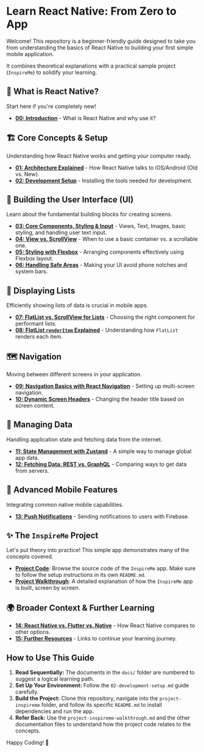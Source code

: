 # Learn React Native: From Zero to App

Welcome! This repository is a beginner-friendly guide designed to take you from understanding the basics of React Native to building your first simple mobile application.

It combines theoretical explanations with a practical sample project (`InspireMe`) to solidify your learning.

## 🤔 What is React Native?

Start here if you're completely new!
*   [**00: Introduction**](./docs/00-introduction.md) - What is React Native and why use it?

## 🏗️ Core Concepts & Setup

Understanding how React Native works and getting your computer ready.
*   [**01: Architecture Explained**](./docs/01-architecture.md) - How React Native talks to iOS/Android (Old vs. New).
*   [**02: Development Setup**](./docs/02-development-setup.md) - Installing the tools needed for development.

## 🎨 Building the User Interface (UI)

Learn about the fundamental building blocks for creating screens.
*   [**03: Core Components, Styling & Input**](./docs/03-core-components-styling-input.md) - Views, Text, Images, basic styling, and handling user text input.
*   [**04: View vs. ScrollView**](./docs/04-view-vs-scrollview.md) - When to use a basic container vs. a scrollable one.
*   [**05: Styling with Flexbox**](./docs/05-styling-flexbox.md) - Arranging components effectively using Flexbox layout.
*   [**06: Handling Safe Areas**](./docs/06-handling-safe-areas.md) - Making your UI avoid phone notches and system bars.

## 📜 Displaying Lists

Efficiently showing lists of data is crucial in mobile apps.
*   [**07: FlatList vs. ScrollView for Lists**](./docs/07-flatlist-vs-scrollview.md) - Choosing the right component for performant lists.
*   [**08: FlatList `renderItem` Explained**](./docs/08-flatlist-renderitem-explained.md) - Understanding how `FlatList` renders each item.

## 🗺️ Navigation

Moving between different screens in your application.
*   [**09: Navigation Basics with React Navigation**](./docs/09-navigation-basics.md) - Setting up multi-screen navigation.
*   [**10: Dynamic Screen Headers**](./docs/10-navigation-dynamic-headers.md) - Changing the header title based on screen content.

## 💾 Managing Data

Handling application state and fetching data from the internet.
*   [**11: State Management with Zustand**](./docs/11-state-management-zustand.md) - A simple way to manage global app data.
*   [**12: Fetching Data: REST vs. GraphQL**](./docs/12-fetching-data-rest-vs-graphql.md) - Comparing ways to get data from servers.

## 🚀 Advanced Mobile Features

Integrating common native mobile capabilities.
*   [**13: Push Notifications**](./docs/13-push-notifications.md) - Sending notifications to users with Firebase.

## ✨ The `InspireMe` Project

Let's put theory into practice! This simple app demonstrates many of the concepts covered.

*   **[Project Code](https://github.com/MuhammedBasith/inspire-me)**: Browse the source code of the `InspireMe` app. Make sure to follow the setup instructions in its own `README.md`.
*   **[Project Walkthrough](./docs/project-inspireme-walkthrough.md)**: A detailed explanation of how the `InspireMe` app is built, screen by screen.

## 🌍 Broader Context & Further Learning

*   [**14: React Native vs. Flutter vs. Native**](./docs/14-rn-vs-flutter-vs-native.md) - How React Native compares to other options.
*   [**15: Further Resources**](./docs/15-further-resources.md) - Links to continue your learning journey.

## How to Use This Guide

1.  **Read Sequentially:** The documents in the `docs/` folder are numbered to suggest a logical learning path.
2.  **Set Up Your Environment:** Follow the `02-development-setup.md` guide carefully.
3.  **Build the Project:** Clone this repository, navigate into the `project-inspireme` folder, and follow its specific `README.md` to install dependencies and run the app.
4.  **Refer Back:** Use the `project-inspireme-walkthrough.md` and the other documentation files to understand how the project code relates to the concepts.

Happy Coding! 🎉
